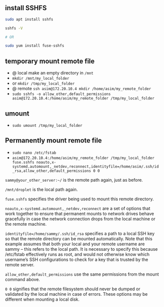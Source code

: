 ## install SSHFS
```bash
sudo apt install sshfs

sshfs -V

# OR

sudo yum install fuse-sshfs
```


## temporary mount remote file
- @ local make an empty directory in `/mnt`
- `mkdir /mnt/my_local_folder`
- or `mkdir /tmp/my_local_folder`
- @ remote `ssh asim@172.20.10.4 mkdir /home/asim/my_remote_folder`
- `sudo sshfs -o allow_other,default_permissions asim@172.20.10.4:/home/asim/my_remote_folder /tmp/my_local_folder`


## umount
- `sudo umount /tmp/my_local_folder`


## Permanently mount remote file
- `sudo nano /etc/fstab`
- `asim@172.20.10.4:/home/asim/my_remote_folder /tmp/my_local_folder fuse.sshfs noauto,x-systemd.automount,_netdev,reconnect,identityfile=/home/asim/.ssh/id_rsa,allow_other,default_permissions 0 0`


`sammy@your_other_server:~/` is the remote path again, just as before.


`/mnt/droplet` is the local path again.


`fuse.sshfs` specifies the driver being used to mount this remote directory.


`noauto,x-systemd.automount,_netdev,reconnect` are a set of options that work 
together to ensure that permanent mounts to network drives behave gracefully 
in case the network connection drops from the local machine or the remote 
machine.


`identityfile=/home/sammy/.ssh/id_rsa` specifies a path to a local SSH key so 
that the remote directory can be mounted automatically. Note that this example 
assumes that both your local and your remote username are sammy – this refers 
to the local path. It is necessary to specify this because /etc/fstab 
effectively runs as root, and would not otherwise know which username’s 
SSH configurations to check for a key that is trusted by the remote server.


`allow_other,default_permissions` use the same permissions from the mount 
command above.


`0 0` signifies that the remote filesystem should never be dumped or validated 
by the local machine in case of errors. These options may be different when 
mounting a local disk.
